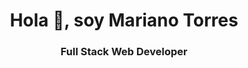 <h1 align="center">Hola 👋, soy Mariano Torres</h1>
<h3 align="center">Full Stack Web Developer</h3>

